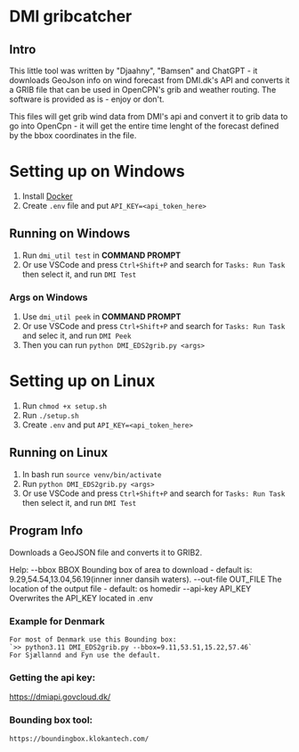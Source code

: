 # DMI gribcatcher

## Intro
This little tool was written by "Djaahny", "Bamsen" and ChatGPT - it downloads GeoJson info on wind forecast from DMI.dk's API and converts it a GRIB file that can be used in OpenCPN's grib and weather routing. The software is provided as is - enjoy or don't.  

This files will get grib wind data from DMI's api and convert it to grib data to go into OpenCpn - it will get the entire time lenght of the forecast defined by the bbox coordinates in the file.

# Setting up on Windows
1. Install [Docker](https://www.docker.com/)
2. Create `.env` file and put `API_KEY=<api_token_here>` 
## Running on Windows
1. Run `dmi_util test` in **COMMAND PROMPT**
2. Or use VSCode and press `Ctrl+Shift+P` and search for `Tasks: Run Task` then select it, and run `DMI Test`
### Args on Windows
1. Use `dmi_util peek` in **COMMAND PROMPT**
2. Or use VSCode and press `Ctrl+Shift+P` and search for `Tasks: Run Task` and selec it, and run `DMI Peek`
3. Then you can run `python DMI_EDS2grib.py <args>`

# Setting up on Linux
1. Run `chmod +x setup.sh`
2. Run `./setup.sh`
3. Create `.env` and put `API_KEY=<api_token_here>` 
## Running on Linux
1. In bash run `source venv/bin/activate`
2. Run `python DMI_EDS2grib.py <args>`
2. Or use VSCode and press `Ctrl+Shift+P` and search for `Tasks: Run Task` then select it, and run `DMI Test`

## Program Info
Downloads a GeoJSON file and converts it to GRIB2.  
  
Help:
  --bbox BBOX          Bounding box of area to download - default is: 9.29,54.54,13.04,56.19(inner inner dansih waters).
  --out-file OUT_FILE  The location of the output file - default: os homedir
  --api-key API_KEY    Overwrites the API_KEY located in .env

  ### Example for Denmark
    For most of Denmark use this Bounding box:
    `>> python3.11 DMI_EDS2grib.py --bbox=9.11,53.51,15.22,57.46`
    For Sjællannd and Fyn use the default.  

  ### Getting the api key:
  https://dmiapi.govcloud.dk/

  ### Bounding box tool:  
    https://boundingbox.klokantech.com/
